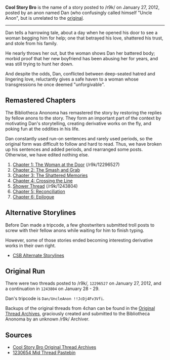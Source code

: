 **Cool Story Bro** is the name of a story posted to /r9k/ on January 27, 2012, posted by an anon named Dan (who confusingly called himself "Uncle Anon", but is unrelated to the [original](people/uncle-anon).

---

Dan tells a harrowing tale, about a day when he opened his door to see a woman begging him for help; one that betrayed his love, shattered his trust, and stole from his family. 

He nearly throws her out, but the woman shows Dan her battered body; morbid proof that her new boyfriend has been abusing her for years, and was still trying to hunt her down. 

And despite the odds, Dan, conflicted between deep-seated hatred and lingering love, reluctantly gives a safe haven to a woman whose transgressions he once deemed "unforgivable".

## Remastered Chapters

The Bibliotheca Anonoma has remastered the story by restoring the replies by fellow anons to the story. They form an important part of the context by motivating Dan's storytelling, creating derivative works on the fly, and poking fun at the oddities in his life. 

Dan constantly used run-on sentences and rarely used periods, so the original form was difficult to follow and hard to read. Thus, we have broken up his sentences and added periods, and rearranged some posts. Otherwise, we have edited nothing else.

1. [Chapter 1: The Woman at the Door](/stories/cool-story-bro/1) (/r9k/12296527)
2. [Chapter 2: The Smash and Grab](/stories/cool-story-bro/2)
3. [Chapter 3: The Shattered Memories](/stories/cool-story-bro/3)
4. [Chapter 4: Crossing the Line](/stories/cool-story-bro/4)
5. [Shower Thread](/stories/cool-story-bro/shower-thread) (/r9k/1243804)
6. [Chapter 5: Reconciliation](/stories/cool-story-bro/5)
7. [Chapter 6: Epilogue](/stories/cool-story-bro/6)

## Alternative Storylines

Before Dan made a tripcode, a few ghostwriters submitted troll posts to screw with their fellow anons while waiting for him to finish typing.

However, some of those stories ended becoming interesting derivative works in their own right.

* [CSB Alternate Storylines](/stories/cool-story-bro/alternate-storylines)

## Original Run

There were two threads posted to /r9k/, `12296527` on January 27, 2012, and a continuation in `1243804` on January 28 - 29.

Dan's tripcode is `Dan/UncleAnon !!JcDj4Fv3Vfi`.

Backups of the original threads from 4chan can be found in the [Original Thread Archives](https://drive.google.com/file/d/0B7WYx7u6HJh_b1Nvb1d3MGF6ZlU/edit?usp=sharing), graciously created and submitted to the Bibliotheca Anonoma by an unknown /r9k/ Archiver.


## Sources

* [Cool Story Bro Original Thread Archives](https://drive.google.com/file/d/0B7WYx7u6HJh_b1Nvb1d3MGF6ZlU/edit?usp=sharing)
* [1230654 Mid Thread Pastebin](http://pastebin.com/CxhZHLVj)